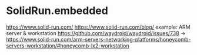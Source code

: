 # SolidRun.embedded
https://www.solid-run.com/ https://www.solid-run.com/blog/ example: ARM server &amp; workstation https://github.com/waydroid/waydroid/issues/738 -> https://www.solid-run.com/arm-servers-networking-platforms/honeycomb-servers-workstation/#honeycomb-lx2-workstation
